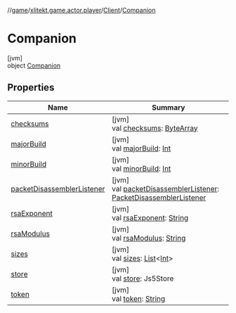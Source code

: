 //[game](../../../../index.md)/[xlitekt.game.actor.player](../../index.md)/[Client](../index.md)/[Companion](index.md)

# Companion

[jvm]\
object [Companion](index.md)

## Properties

| Name | Summary |
|---|---|
| [checksums](checksums.md) | [jvm]<br>val [checksums](checksums.md): [ByteArray](https://kotlinlang.org/api/latest/jvm/stdlib/kotlin/-byte-array/index.html) |
| [majorBuild](major-build.md) | [jvm]<br>val [majorBuild](major-build.md): [Int](https://kotlinlang.org/api/latest/jvm/stdlib/kotlin/-int/index.html) |
| [minorBuild](minor-build.md) | [jvm]<br>val [minorBuild](minor-build.md): [Int](https://kotlinlang.org/api/latest/jvm/stdlib/kotlin/-int/index.html) |
| [packetDisassemblerListener](packet-disassembler-listener.md) | [jvm]<br>val [packetDisassemblerListener](packet-disassembler-listener.md): [PacketDisassemblerListener](../../../xlitekt.game.packet.disassembler/-packet-disassembler-listener/index.md) |
| [rsaExponent](rsa-exponent.md) | [jvm]<br>val [rsaExponent](rsa-exponent.md): [String](https://kotlinlang.org/api/latest/jvm/stdlib/kotlin/-string/index.html) |
| [rsaModulus](rsa-modulus.md) | [jvm]<br>val [rsaModulus](rsa-modulus.md): [String](https://kotlinlang.org/api/latest/jvm/stdlib/kotlin/-string/index.html) |
| [sizes](sizes.md) | [jvm]<br>val [sizes](sizes.md): [List](https://kotlinlang.org/api/latest/jvm/stdlib/kotlin.collections/-list/index.html)&lt;[Int](https://kotlinlang.org/api/latest/jvm/stdlib/kotlin/-int/index.html)&gt; |
| [store](store.md) | [jvm]<br>val [store](store.md): Js5Store |
| [token](token.md) | [jvm]<br>val [token](token.md): [String](https://kotlinlang.org/api/latest/jvm/stdlib/kotlin/-string/index.html) |
